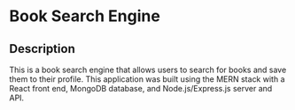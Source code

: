 # Book Search Engine

## Description

This is a book search engine that allows users to search for books and save them to their profile. This application was built using the MERN stack with a React front end, MongoDB database, and Node.js/Express.js server and API.
